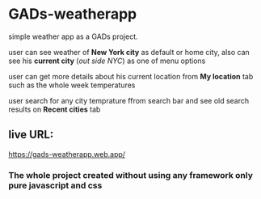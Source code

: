 # GADs-weatherapp

 simple weather app as a GADs project. 
 
 user can see weather of **New York city** as default or home city, also can see his **current city** (*out side NYC*) as one of menu options  
 
 user can get more details about his current location from **My location** tab such as the whole week temperatures 
 
 user search for any city temprature ffrom search bar and see old search results on **Recent cities** tab 
 
 
 ## live URL:
 
 <https://gads-weatherapp.web.app/> 
 
 
 
 ### The whole project created without using any framework only pure javascript and css 

